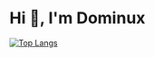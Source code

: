 <h1 align="left">Hi 👋, I'm Dominux</h1>

[![Top Langs](https://github-readme-stats.vercel.app/api/top-langs/?username=dominux&hide=html,css,scss,sass,less,dockerfile,shell,vue,svelte&langs_count=10&custom_title=Top%20Used%20Languges&card_width=500)](https://github.com/anuraghazra/github-readme-stats)
